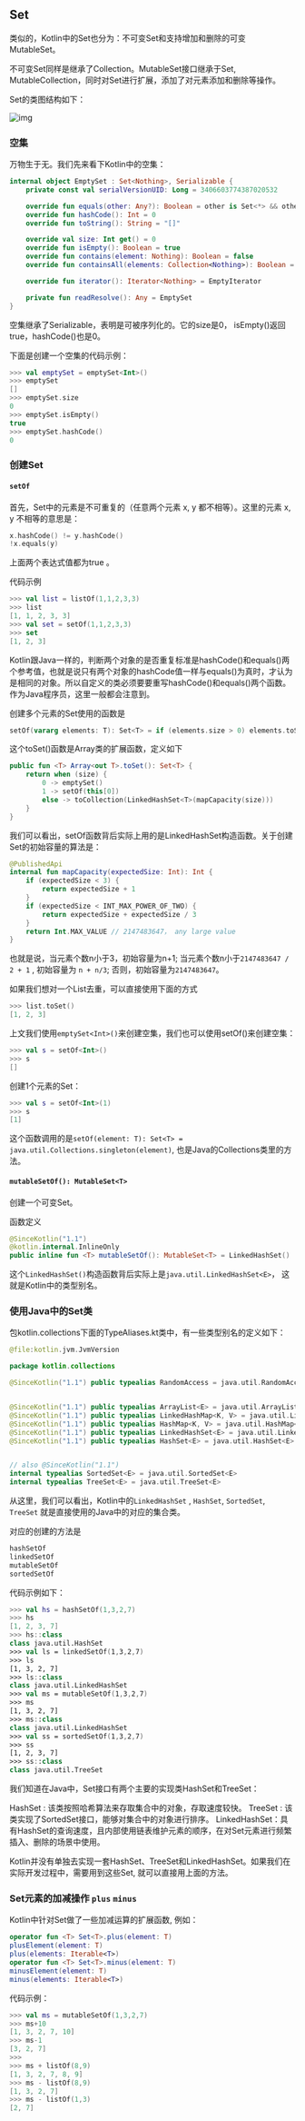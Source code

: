 ## Set

类似的，Kotlin中的Set也分为：不可变Set和支持增加和删除的可变MutableSet。

不可变Set同样是继承了Collection。MutableSet接口继承于Set, MutableCollection，同时对Set进行扩展，添加了对元素添加和删除等操作。

Set的类图结构如下：

![img](https://segmentfault.com/img/remote/1460000010313211)

### 空集

万物生于无。我们先来看下Kotlin中的空集：

```kotlin
internal object EmptySet : Set<Nothing>, Serializable {
    private const val serialVersionUID: Long = 3406603774387020532

    override fun equals(other: Any?): Boolean = other is Set<*> && other.isEmpty()
    override fun hashCode(): Int = 0
    override fun toString(): String = "[]"

    override val size: Int get() = 0
    override fun isEmpty(): Boolean = true
    override fun contains(element: Nothing): Boolean = false
    override fun containsAll(elements: Collection<Nothing>): Boolean = elements.isEmpty()

    override fun iterator(): Iterator<Nothing> = EmptyIterator

    private fun readResolve(): Any = EmptySet
}
```

空集继承了Serializable，表明是可被序列化的。它的size是0， isEmpty()返回true，hashCode()也是0。

下面是创建一个空集的代码示例：

```kotlin
>>> val emptySet = emptySet<Int>()
>>> emptySet
[]
>>> emptySet.size
0
>>> emptySet.isEmpty()
true
>>> emptySet.hashCode()
0
```

### 创建Set

#### `setOf`

首先，Set中的元素是不可重复的（任意两个元素 x, y 都不相等）。这里的元素 x, y 不相等的意思是：

```kotlin
x.hashCode() != y.hashCode() 
!x.equals(y) 

```

上面两个表达式值都为true 。

代码示例

```kotlin
>>> val list = listOf(1,1,2,3,3)
>>> list
[1, 1, 2, 3, 3]
>>> val set = setOf(1,1,2,3,3)
>>> set
[1, 2, 3]
```

Kotlin跟Java一样的，判断两个对象的是否重复标准是hashCode()和equals()两个参考值，也就是说只有两个对象的hashCode值一样与equals()为真时，才认为是相同的对象。所以自定义的类必须要要重写hashCode()和equals()两个函数。作为Java程序员，这里一般都会注意到。

创建多个元素的Set使用的函数是

```kotlin
setOf(vararg elements: T): Set<T> = if (elements.size > 0) elements.toSet() else emptySet()
```

这个toSet()函数是Array类的扩展函数，定义如下

```kotlin
public fun <T> Array<out T>.toSet(): Set<T> {
    return when (size) {
        0 -> emptySet()
        1 -> setOf(this[0])
        else -> toCollection(LinkedHashSet<T>(mapCapacity(size)))
    }
}
```

我们可以看出，setOf函数背后实际上用的是LinkedHashSet构造函数。关于创建Set的初始容量的算法是：

```kotlin
@PublishedApi
internal fun mapCapacity(expectedSize: Int): Int {
    if (expectedSize < 3) {
        return expectedSize + 1
    }
    if (expectedSize < INT_MAX_POWER_OF_TWO) {
        return expectedSize + expectedSize / 3
    }
    return Int.MAX_VALUE // 2147483647， any large value
}
```

也就是说，当元素个数n小于3，初始容量为n+1;
当元素个数n小于`2147483647 / 2 + 1` , 初始容量为 `n + n/3`;
否则，初始容量为`2147483647`。

如果我们想对一个List去重，可以直接使用下面的方式

```kotlin
>>> list.toSet()
[1, 2, 3]
```

上文我们使用`emptySet<Int>()`来创建空集，我们也可以使用setOf()来创建空集：

```kotlin
>>> val s = setOf<Int>()
>>> s
[]
```

创建1个元素的Set：

```kotlin
>>> val s = setOf<Int>(1)
>>> s
[1]
```

这个函数调用的是`setOf(element: T): Set<T> = java.util.Collections.singleton(element)`, 也是Java的Collections类里的方法。

#### `mutableSetOf(): MutableSet<T>`

创建一个可变Set。

函数定义

```kotlin
@SinceKotlin("1.1")
@kotlin.internal.InlineOnly
public inline fun <T> mutableSetOf(): MutableSet<T> = LinkedHashSet()
```

这个`LinkedHashSet()`构造函数背后实际上是`java.util.LinkedHashSet<E>`， 这就是Kotlin中的类型别名。

### 使用Java中的Set类

包kotlin.collections下面的TypeAliases.kt类中，有一些类型别名的定义如下：

```kotlin
@file:kotlin.jvm.JvmVersion

package kotlin.collections

@SinceKotlin("1.1") public typealias RandomAccess = java.util.RandomAccess


@SinceKotlin("1.1") public typealias ArrayList<E> = java.util.ArrayList<E>
@SinceKotlin("1.1") public typealias LinkedHashMap<K, V> = java.util.LinkedHashMap<K, V>
@SinceKotlin("1.1") public typealias HashMap<K, V> = java.util.HashMap<K, V>
@SinceKotlin("1.1") public typealias LinkedHashSet<E> = java.util.LinkedHashSet<E>
@SinceKotlin("1.1") public typealias HashSet<E> = java.util.HashSet<E>


// also @SinceKotlin("1.1")
internal typealias SortedSet<E> = java.util.SortedSet<E>
internal typealias TreeSet<E> = java.util.TreeSet<E>
```

从这里，我们可以看出，Kotlin中的`LinkedHashSet` , `HashSet`, `SortedSet`, `TreeSet` 就是直接使用的Java中的对应的集合类。

对应的创建的方法是

```kotlin
hashSetOf
linkedSetOf
mutableSetOf
sortedSetOf
```

代码示例如下：

```kotlin
>>> val hs = hashSetOf(1,3,2,7)
>>> hs
[1, 2, 3, 7]
>>> hs::class
class java.util.HashSet
>>> val ls = linkedSetOf(1,3,2,7)
>>> ls
[1, 3, 2, 7]
>>> ls::class
class java.util.LinkedHashSet
>>> val ms = mutableSetOf(1,3,2,7)
>>> ms
[1, 3, 2, 7]
>>> ms::class
class java.util.LinkedHashSet
>>> val ss = sortedSetOf(1,3,2,7)
>>> ss
[1, 2, 3, 7]
>>> ss::class
class java.util.TreeSet
```

我们知道在Java中，Set接口有两个主要的实现类HashSet和TreeSet：

HashSet : 该类按照哈希算法来存取集合中的对象，存取速度较快。
TreeSet : 该类实现了SortedSet接口，能够对集合中的对象进行排序。
LinkedHashSet：具有HashSet的查询速度，且内部使用链表维护元素的顺序，在对Set元素进行频繁插入、删除的场景中使用。

Kotlin并没有单独去实现一套HashSet、TreeSet和LinkedHashSet。如果我们在实际开发过程中，需要用到这些Set, 就可以直接用上面的方法。

### Set元素的加减操作 `plus` `minus`

Kotlin中针对Set做了一些加减运算的扩展函数, 例如：

```kotlin
operator fun <T> Set<T>.plus(element: T)
plusElement(element: T)
plus(elements: Iterable<T>)
operator fun <T> Set<T>.minus(element: T)
minusElement(element: T)
minus(elements: Iterable<T>)
```

代码示例：

```kotlin
>>> val ms = mutableSetOf(1,3,2,7)
>>> ms+10
[1, 3, 2, 7, 10]
>>> ms-1
[3, 2, 7]
>>> 
>>> ms + listOf(8,9)
[1, 3, 2, 7, 8, 9]
>>> ms - listOf(8,9)
[1, 3, 2, 7]
>>> ms - listOf(1,3)
[2, 7]
```